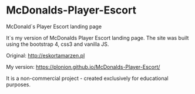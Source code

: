 # McDonalds-Player-Escort
McDonald`s Player Escort landing page

It`s my version of McDonalds Player Escort landing page. The site was built using the bootstrap 4, css3 and vanilla JS.

Original: http://eskortamarzen.pl

My version: https://plonion.github.io/McDonalds-Player-Escort/

It is a non-commercial project - created exclusively for educational purposes.
